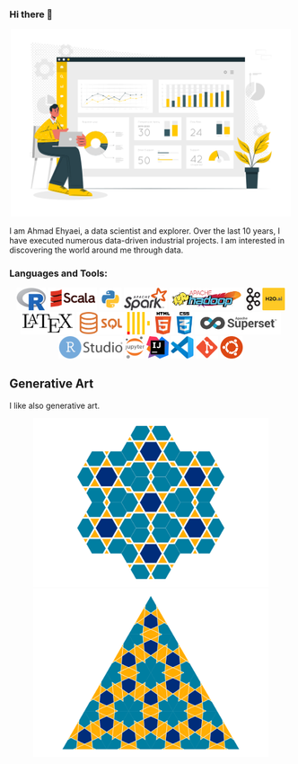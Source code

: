 ### Hi there 👋

<center>
<img src="images/Data_Analysis.svg" alt="Data Analysis" width="500">
</center>

I am Ahmad Ehyaei, a data scientist and explorer.
Over the last 10 years, I have executed numerous data-driven industrial projects. 
I am interested in discovering the world around me through data.

### Languages and Tools:

<p align="center">
	<img title="R" alt="R" src="images/R_logo.svg" height="40" />
	<img title="Scala" alt="Scala" src="images/scala.svg" height="40" />
	<img title="Python" alt="Python" src="images/Python.svg" height="40" />
	<img title="Apache Spark" alt="Apache Spark" src="images/Spark.svg" height="40" />
	<img title="Hadoop" alt="Hadoop" src="images/Hadoop.svg" height="40" />
	<img title="Kafka" alt="Kafka" src="images/kafka.svg" height="40" />
	<img title="H2o.ai" alt="H2o.ai" src="images/h2o.svg" height="40" />
	<img title="Latex" alt="Latex" src="images/LaTeX.svg" height="40" />
	<img title="Sql" alt="Sql" src="images/Sql.png" height="40" />
	<img title="Clickhouse" alt="Clickhouse" src="images/clickhouse.png" height="40" />
	<img title="HTML" alt="HTML" src="images/HTML5.svg" height="40" />
	<img title="CSS" alt="CSS" src="images/CSS.svg" height="40" />
	<img title="Superset" alt="Superset" src="images/Superset.svg" height="40" />
	<img title="RStudio" alt="RStudio" src="images/RStudio_logo_flat.svg" height="40" />
	<img title="Jupyter" alt="Jupyter" src="images/Jupyter.svg" height="40" />
	<img title="IntelliJ" alt="IntelliJ" src="images/IntelliJ.svg" height="40" />
		<img title="vscode" alt="vscode" src="images/vscode.svg" height="40" />
	<img title="Git" alt="Git" src="images/Git.svg" height="40" />
	<img title="ubuntu" alt="ubuntu" src="images/ubuntu.svg" height="40" />
</p>

## Generative Art

I like also generative art.

<p align="center">
<img src="images/kaashi.svg" alt="Data Analysis" height="300">
<img src="images/triangle.svg" alt="Data Analysis" height="300">
</p>
